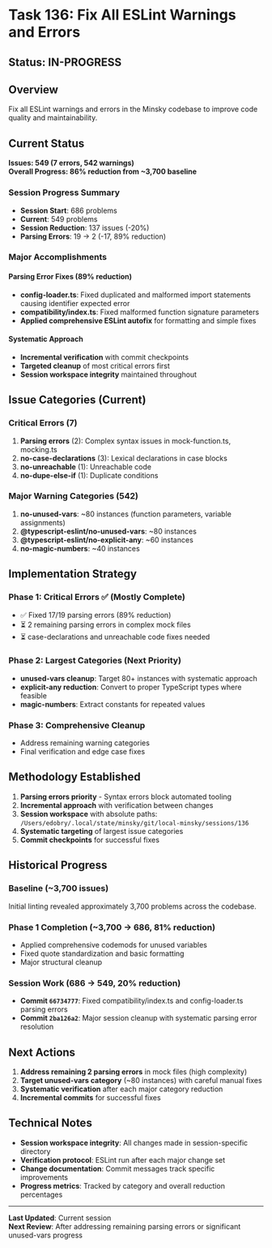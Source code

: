 # Task 136: Fix All ESLint Warnings and Errors

## Status: IN-PROGRESS

## Overview

Fix all ESLint warnings and errors in the Minsky codebase to improve code quality and maintainability.

## Current Status

**Issues: 549 (7 errors, 542 warnings)**  
**Overall Progress: 86% reduction from ~3,700 baseline**

### Session Progress Summary
- **Session Start**: 686 problems
- **Current**: 549 problems  
- **Session Reduction**: 137 issues (-20%)
- **Parsing Errors**: 19 → 2 (-17, 89% reduction)

### Major Accomplishments

#### Parsing Error Fixes (89% reduction)
- **config-loader.ts**: Fixed duplicated and malformed import statements causing identifier expected error
- **compatibility/index.ts**: Fixed malformed function signature parameters  
- **Applied comprehensive ESLint autofix** for formatting and simple fixes

#### Systematic Approach
- **Incremental verification** with commit checkpoints
- **Targeted cleanup** of most critical errors first
- **Session workspace integrity** maintained throughout

## Issue Categories (Current)

### Critical Errors (7)
1. **Parsing errors** (2): Complex syntax issues in mock-function.ts, mocking.ts
2. **no-case-declarations** (3): Lexical declarations in case blocks
3. **no-unreachable** (1): Unreachable code
4. **no-dupe-else-if** (1): Duplicate conditions

### Major Warning Categories (542)
1. **no-unused-vars**: ~80 instances (function parameters, variable assignments)
2. **@typescript-eslint/no-unused-vars**: ~80 instances
3. **@typescript-eslint/no-explicit-any**: ~60 instances
4. **no-magic-numbers**: ~40 instances

## Implementation Strategy

### Phase 1: Critical Errors ✅ (Mostly Complete)
- ✅ Fixed 17/19 parsing errors (89% reduction)
- ⏳ 2 remaining parsing errors in complex mock files
- ⏳ case-declarations and unreachable code fixes needed

### Phase 2: Largest Categories (Next Priority)
- **unused-vars cleanup**: Target 80+ instances with systematic approach
- **explicit-any reduction**: Convert to proper TypeScript types where feasible
- **magic-numbers**: Extract constants for repeated values

### Phase 3: Comprehensive Cleanup
- Address remaining warning categories
- Final verification and edge case fixes

## Methodology Established

1. **Parsing errors priority** - Syntax errors block automated tooling
2. **Incremental approach** with verification between changes  
3. **Session workspace** with absolute paths: `/Users/edobry/.local/state/minsky/git/local-minsky/sessions/136`
4. **Systematic targeting** of largest issue categories
5. **Commit checkpoints** for successful fixes

## Historical Progress

### Baseline (~3,700 issues)
Initial linting revealed approximately 3,700 problems across the codebase.

### Phase 1 Completion (~3,700 → 686, 81% reduction)
- Applied comprehensive codemods for unused variables
- Fixed quote standardization and basic formatting
- Major structural cleanup

### Session Work (686 → 549, 20% reduction)
- **Commit `66734777`**: Fixed compatibility/index.ts and config-loader.ts parsing errors
- **Commit `2ba126a2`**: Major session cleanup with systematic parsing error resolution

## Next Actions

1. **Address remaining 2 parsing errors** in mock files (high complexity)
2. **Target unused-vars category** (~80 instances) with careful manual fixes
3. **Systematic verification** after each major category reduction
4. **Incremental commits** for successful fixes

## Technical Notes

- **Session workspace integrity**: All changes made in session-specific directory
- **Verification protocol**: ESLint run after each major change set
- **Change documentation**: Commit messages track specific improvements
- **Progress metrics**: Tracked by category and overall reduction percentages

---

**Last Updated**: Current session  
**Next Review**: After addressing remaining parsing errors or significant unused-vars progress
